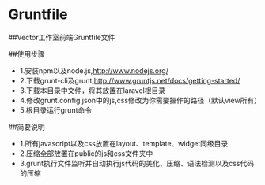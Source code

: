 Gruntfile
=========
##Vector工作室前端Gruntfile文件

##使用步骤
- 1.安装npm以及node.js,http://www.nodejs.org/
- 2.下载grunt-cli及grunt,http://www.gruntjs.net/docs/getting-started/
- 3.下载本目录中文件，将其放置在laravel根目录
- 4.修改grunt.config.json中的js,css修改为你需要操作的路径（默认view所有）
- 5.根目录运行grunt命令


##简要说明
- 1.所有javascript以及css放置在layout、template、widget同级目录
- 2.压缩全部放置在public的js和css文件夹中
- 3.grunt执行文件监听并自动执行js代码的美化、压缩、语法检测以及css代码的压缩

